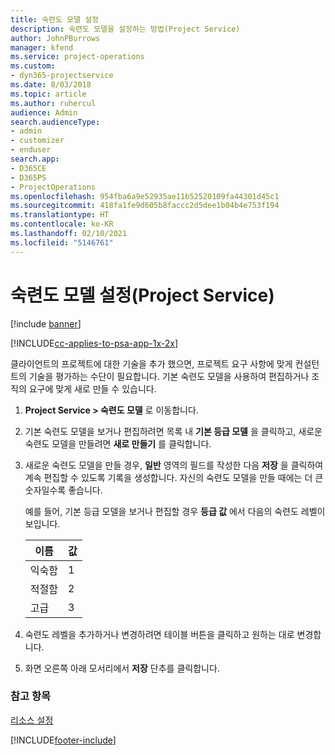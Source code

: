 ```yaml
---
title: 숙련도 모델 설정
description: 숙련도 모델을 설정하는 방법(Project Service)
author: JohnPBurrows
manager: kfend
ms.service: project-operations
ms.custom:
- dyn365-projectservice
ms.date: 8/03/2018
ms.topic: article
ms.author: ruhercul
audience: Admin
search.audienceType:
- admin
- customizer
- enduser
search.app:
- D365CE
- D365PS
- ProjectOperations
ms.openlocfilehash: 954fba6a9e52935ae11b52520109fa44301d45c1
ms.sourcegitcommit: 418fa1fe9d605b8faccc2d5dee1b04b4e753f194
ms.translationtype: HT
ms.contentlocale: ko-KR
ms.lasthandoff: 02/10/2021
ms.locfileid: "5146761"
---
```

# <a name="set-up-proficiency-models-project-service"></a>숙련도 모델 설정(Project Service)

[!include [banner](../includes/psa-now-project-operations.md)]

[!INCLUDE[cc-applies-to-psa-app-1x-2x](../includes/cc-applies-to-psa-app-1x-2x.md)]

클라이언트의 프로젝트에 대한 기술을 추가 했으면, 프로젝트 요구 사항에 맞게 컨설턴트의 기술을 평가하는 수단이 필요합니다. 기본 숙련도 모델을 사용하여 편집하거나 조직의 요구에 맞게 새로 만들 수 있습니다.  
  
1.  **Project Service > 숙련도 모델** 로 이동합니다.  
  
2.  기본 숙련도 모델을 보거나 편집하려면 목록 내 **기본 등급 모델** 을 클릭하고, 새로운 숙련도 모델을 만들려면 **새로 만들기** 를 클릭합니다.  
  
3.  새로운 숙련도 모델을 만들 경우, **일반** 영역의 필드를 작성한 다음 **저장** 을 클릭하여 계속 편집할 수 있도록 기록을 생성합니다. 자신의 숙련도 모델을 만들 때에는 더 큰 숫자일수록 좋습니다.  
  
     예를 들어, 기본 등급 모델을 보거나 편집할 경우 **등급 값** 에서 다음의 숙련도 레벨이 보입니다.  
  
    |이름|값|  
    |----------|-----------|  
    |익숙함|1|  
    |적절함|2|  
    |고급|3|  
  
4.  숙련도 레벨을 추가하거나 변경하려면 테이블 버튼을 클릭하고 원하는 대로 변경합니다.  
  
5.  화면 오른쪽 아래 모서리에서 **저장** 단추를 클릭합니다.  
  
### <a name="see-also"></a>참고 항목  
 [리소스 설정](../psa/set-up-resources.md)


[!INCLUDE[footer-include](../includes/footer-banner.md)]